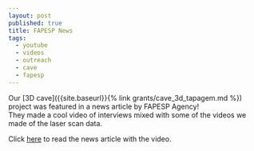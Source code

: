 ```yaml
---
layout: post
published: true
title: FAPESP News
tags:
  - youtube
  - videos
  - outreach
  - cave
  - fapesp
---
```


Our [3D cave]({{site.baseurl}}{% link grants/cave_3d_tapagem.md %}) project was featured in a news article by FAPESP Agency!  
They made a cool video of interviews mixed with some of the videos we made of the laser scan data. 

Click [here](http://agencia.fapesp.br/pesquisadores-realizam-mapeamento-3d-da-caverna-do-diabo/30966/) to read the news article with the video.

<!-- We are really happy about this! [FAPESP](http://www.fapesp.br/en/) is a world-class research funding agency, and   -->



&nbsp;
&nbsp;
